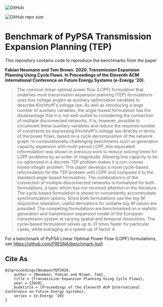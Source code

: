 ![GitHub](https://img.shields.io/github/license/fneum/benchmark-teplopf)

![GitHub repo size](https://img.shields.io/github/repo-size/fneum/benchmark-teplopf)

# Benchmark of PyPSA Transmission Expansion Planning (TEP)

This repository contains code to reproduce the benchmarks from the paper

**Fabian Neumann and Tom Brown. 2020. Transmission Expansion Planning Using Cycle Flows. In Proceedings of the Eleventh ACM International Conference on Future Energy Systems (e-Energy ’20).**

> The common linear optimal power flow (LOPF) formulation that underlies most
transmission expansion planning (TEP) formulations uses bus voltage angles as
auxiliary optimization variables to describe Kirchhoff's voltage law. As well
as introducing a large number of auxiliary variables, the angle-based
formulation has the disadvantage that it is not well-suited to considering the
connection of multiple disconnected networks, It is, however, possible to
circumvent these auxiliary variables and reduce the required number of
constraints by expressing Kirchhoff's voltage law directly in terms of the
power flows, based on a cycle decomposition of the network graph. In
computationally challenging benchmarks such as generation capacity expansion
with multi-period LOPF, this equivalent reformulation was shown in previous
work to reduce solving times for LOPF problems by an order of magnitude.
Allowing line capacity to be co-optimized in a discrete TEP problem makes it a
non-convex mixed-integer problem. This paper develops a novel cycle-based
reformulation for the TEP problem with LOPF and compares it to the standard
angle-based formulation. The combinatorics of the connection of multiple
disconnected networks is formalized for both formulations, a topic which has
not received attention in the literature. The cycle-based formulation is shown
to conveniently accommodate synchronization options. Since both formulations
use the big-$M$ disjunctive relaxation, useful derivations for suitable big-$M$
values are provided. The competing formulations are benchmarked on a realistic
generation and transmission expansion model of the European transmission system
at varying spatial and temporal resolutions. The cycle-based formulation solves
up to 31 times faster for particular cases, while averaging at a speed-up of
factor 4.

For a benchmark of PyPSA Linear Optimal Power Flow (LOPF) formulations, see https://github.com/FRESNA/benchmark-lopf.

## Cite As

```
@inproceedings{NeumannTEP2020,
    author = {Neumann, Fabian and Brown, Tom},
    title = {Transmission Expansion Planning Using Cycle Flows},
    year = {2020},
    booktitle = {Proceedings of the Eleventh ACM International Conference on Future Energy Systems},
    series = {e-Energy ’20}
}
```
